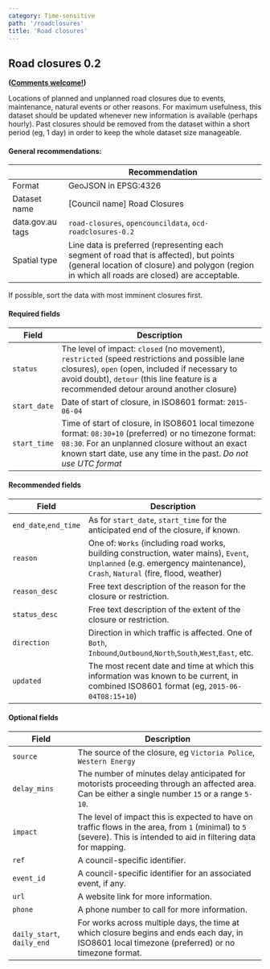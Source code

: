```yaml
---
category: Time-sensitive
path: '/roadclosures'
title: 'Road closures'
---
```

## Road closures 0.2

**([Comments welcome!](https://github.com/okfnau/open-council-data/issues))**

Locations of planned and unplanned road closures due to events, maintenance, natural events or other reasons. For maximum usefulness, this dataset should be updated whenever new information is available (perhaps hourly). Past closures should be removed from the dataset within a short period (eg, 1 day) in order to keep the whole dataset size manageable.

#### General recommendations:

&nbsp;| Recommendation
------|------------
Format| GeoJSON in EPSG:4326
Dataset name| [Council name] Road Closures
data.gov.au tags| `road-closures`, `opencouncildata`, `ocd-roadclosures-0.2`
Spatial type|Line data is preferred (representing each segment of road that is affected), but points (general location of closure) and polygon (region in which all roads are closed) are acceptable.

If possible, sort the data with most imminent closures first.



#### Required fields

Field | Description
------|------------
`status`| The level of impact: `closed` (no movement), `restricted` (speed restrictions and possible lane closures), `open` (open, included if necessary to avoid doubt), `detour` (this line feature is a recommended detour around another closure)
`start_date`| Date of start of closure, in ISO8601 format: `2015-06-04`
`start_time`| Time of start of closure, in ISO8601 local timezone format: `08:30+10` (preferred) or no timezone format: `08:30`. For an unplanned closure without an exact known start date, use any time in the past. *Do not use UTC format*

#### Recommended fields

Field | Description
------|------------
`end_date`,`end_time`| As for `start_date`, `start_time` for the anticipated end of the closure, if known.
`reason`| One of: `Works` (including road works, building construction, water mains), `Event`, `Unplanned` (e.g. emergency maintenance), `Crash`, `Natural` (fire, flood, weather)
`reason_desc`|Free text description of the reason for the closure or restriction.
`status_desc`|Free text description of the extent of the closure or restriction.
`direction`| Direction in which traffic is affected. One of `Both`, `Inbound`,`Outbound`,`North`,`South`,`West`,`East`, etc.
`updated`| The most recent date and time at which this information was known to be current, in combined ISO8601 format (eg, `2015-06-04T08:15+10`)

#### Optional fields

Field | Description
------|------------
`source`|The source of the closure, eg `Victoria Police`, `Western Energy`
`delay_mins`|The number of minutes delay anticipated for motorists proceeding through an affected area. Can be either a single number `15` or a range `5-10`.
`impact`|The level of impact this is expected to have on traffic flows in the area, from `1` (minimal) to `5` (severe). This is intended to aid in filtering data for mapping.
`ref`| A council-specific identifier.
`event_id`| A council-specific identifier for an associated event, if any.
`url`|A website link for more information.
`phone`|A phone number to call for more information.
`daily_start`, `daily_end`|For works across multiple days, the time at which closure begins and ends each day, in ISO8601 local timezone (preferred) or no timezone format.